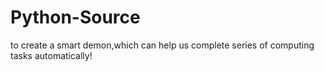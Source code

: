 Python-Source
=============

to create a smart demon,which can help us complete series of computing tasks automatically!
